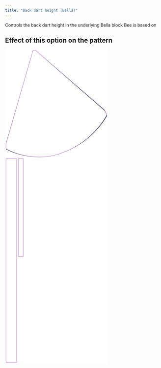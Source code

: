 ```yaml
---
title: "Back dart height (Bella)"
---
```


Controls the back dart height in the underlying Bella block Bee is based on

## Effect of this option on the pattern

![This image shows the effect of this option by superimposing several variants that have a different value for this option](bee_backdartheight_sample.svg "Effect of this option on the pattern")
